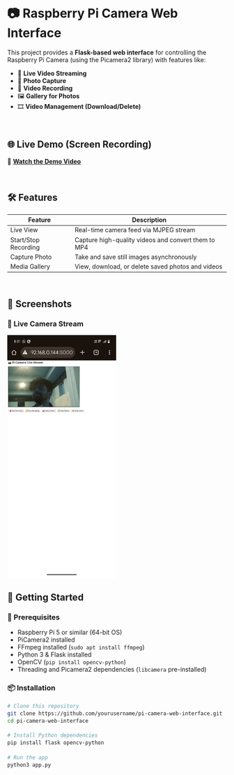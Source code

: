 # 📷 Raspberry Pi Camera Web Interface

This project provides a **Flask-based web interface** for controlling the Raspberry Pi Camera (using the Picamera2 library) with features like:

- 🔴 **Live Video Streaming**
- 📸 **Photo Capture**
- 🎥 **Video Recording**
- 🖼 **Gallery for Photos**
- 🎞 **Video Management (Download/Delete)**

<br>

## 🌐 Live Demo (Screen Recording)

🎥 **[Watch the Demo Video](https://your-video-link.com)**  


<br>

## 🛠 Features

| Feature         | Description |
|----------------|-------------|
| Live View       | Real-time camera feed via MJPEG stream |
| Start/Stop Recording | Capture high-quality videos and convert them to MP4 |
| Capture Photo   | Take and save still images asynchronously |
| Media Gallery   | View, download, or delete saved photos and videos |

<br>

## 📸 Screenshots

### 🔴 Live Camera Stream
<img src="Screenshot_20250712_203155.jpg" width="250">

<br>

## 🚀 Getting Started

### 🔧 Prerequisites

- Raspberry Pi 5 or similar (64-bit OS)
- PiCamera2 installed
- FFmpeg installed (`sudo apt install ffmpeg`)
- Python 3 & Flask installed
- OpenCV (`pip install opencv-python`)
- Threading and Picamera2 dependencies (`libcamera` pre-installed)

### 📦 Installation

```bash
# Clone this repository
git clone https://github.com/yourusername/pi-camera-web-interface.git
cd pi-camera-web-interface

# Install Python dependencies
pip install flask opencv-python

# Run the app
python3 app.py
